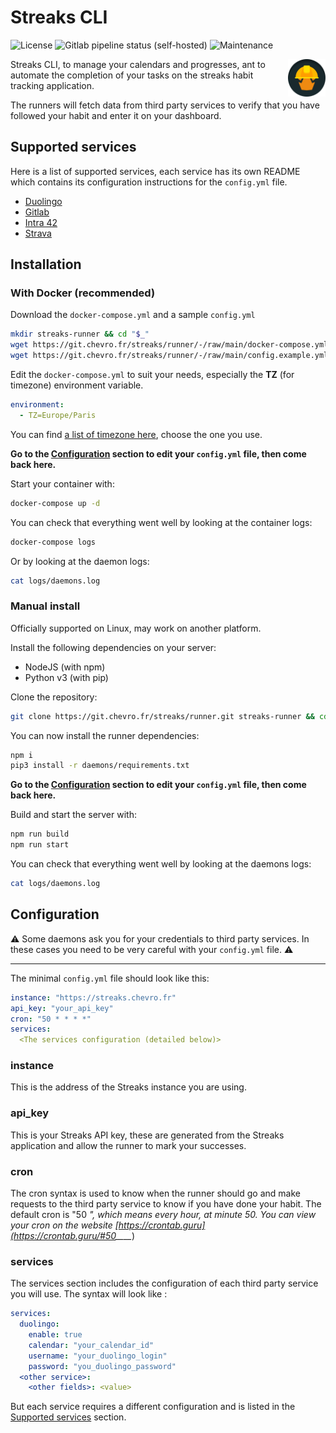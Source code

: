 # Streaks CLI

![License](https://img.shields.io/badge/license-MIT-blue?style=flat-square)
![Gitlab pipeline status (self-hosted)](https://img.shields.io/gitlab/pipeline-status/streaks/runner?branch=main&gitlab_url=https%3A%2F%2Fgit.chevro.fr&style=flat-square)
![Maintenance](https://img.shields.io/maintenance/yes/2023?style=flat-square)

<img src="src/brand/logo.svg" height="60" width="60" align="right">

Streaks CLI, to manage your calendars and progresses, ant to automate the completion of your tasks on the streaks habit tracking application.

The runners will fetch data from third party services to verify that you have followed your habit and enter it on your dashboard.

## Supported services

Here is a list of supported services, each service has its own README which contains its configuration instructions for the `config.yml` file.

- [Duolingo](daemons/duolingo/)
- [Gitlab](daemons/gitlab/)
- [Intra 42](daemons/intra42/)
- [Strava](daemons/strava/)

## Installation

### With Docker (recommended)

Download the `docker-compose.yml` and a sample `config.yml`

```bash
mkdir streaks-runner && cd "$_"
wget https://git.chevro.fr/streaks/runner/-/raw/main/docker-compose.yml
wget https://git.chevro.fr/streaks/runner/-/raw/main/config.example.yml -O config.yml
```

Edit the `docker-compose.yml` to suit your needs, especially the **TZ** (for timezone) environment variable.

```yml
environment:
  - TZ=Europe/Paris
```

You can find [a list of timezone here](https://en.wikipedia.org/wiki/List_of_tz_database_time_zones), choose the one you use.

**Go to the [Configuration](#configuration) section to edit your `config.yml` file, then come back here.**

Start your container with:

```bash
docker-compose up -d
```

You can check that everything went well by looking at the container logs:

```bash
docker-compose logs
```

Or by looking at the daemon logs:

```bash
cat logs/daemons.log
```

### Manual install

Officially supported on Linux, may work on another platform.

Install the following dependencies on your server:

- NodeJS (with npm)
- Python v3 (with pip)

Clone the repository:

```bash
git clone https://git.chevro.fr/streaks/runner.git streaks-runner && cd streaks-runner
```

You can now install the runner dependencies:

```bash
npm i
pip3 install -r daemons/requirements.txt
```

**Go to the [Configuration](#configuration) section to edit your `config.yml` file, then come back here.**

Build and start the server with:

```bash
npm run build
npm run start
```

You can check that everything went well by looking at the daemons logs:

```bash
cat logs/daemons.log
```

## Configuration

⚠️ Some daemons ask you for your credentials to third party services. In these cases you need to be very careful with your `config.yml` file. ⚠️

----

The minimal `config.yml` file should look like this:

```yml
instance: "https://streaks.chevro.fr"
api_key: "your_api_key"
cron: "50 * * * *"
services:
  <The services configuration (detailed below)>
```

### **instance**

This is the address of the Streaks instance you are using.

### **api_key**

This is your Streaks API key, these are generated from the Streaks application and allow the runner to mark your successes.

### **cron**

The cron syntax is used to know when the runner should go and make requests to the third party service to know if you have done your habit. The default cron is "50 ****", which means every hour, at minute 50.
You can view your cron on the website [https://crontab.guru](https://crontab.guru/#50_*_*_*_*)

### **services**

The services section includes the configuration of each third party service you will use. The syntax will look like :

```yml
services:
  duolingo:
    enable: true
    calendar: "your_calendar_id"
    username: "your_duolingo_login"
    password: "you_duolingo_password"
  <other service>:
    <other fields>: <value>
```

But each service requires a different configuration and is listed in the [Supported services](#supported-services) section.

